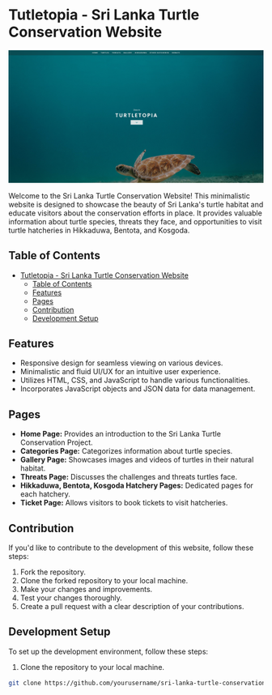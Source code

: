 # Tutletopia - Sri Lanka Turtle Conservation Website

![Website Screenshot](/thumbnails/thumb_trtle.png)

Welcome to the Sri Lanka Turtle Conservation Website! This minimalistic website is designed to showcase the beauty of Sri Lanka's turtle habitat and educate visitors about the conservation efforts in place. It provides valuable information about turtle species, threats they face, and opportunities to visit turtle hatcheries in Hikkaduwa, Bentota, and Kosgoda.

## Table of Contents

- [Tutletopia - Sri Lanka Turtle Conservation Website](#tutletopia---sri-lanka-turtle-conservation-website)
  - [Table of Contents](#table-of-contents)
  - [Features](#features)
  - [Pages](#pages)
  - [Contribution](#contribution)
  - [Development Setup](#development-setup)

## Features

- Responsive design for seamless viewing on various devices.
- Minimalistic and fluid UI/UX for an intuitive user experience.
- Utilizes HTML, CSS, and JavaScript to handle various functionalities.
- Incorporates JavaScript objects and JSON data for data management.

## Pages

- **Home Page:** Provides an introduction to the Sri Lanka Turtle Conservation Project.
- **Categories Page:** Categorizes information about turtle species.
- **Gallery Page:** Showcases images and videos of turtles in their natural habitat.
- **Threats Page:** Discusses the challenges and threats turtles face.
- **Hikkaduwa, Bentota, Kosgoda Hatchery Pages:** Dedicated pages for each hatchery.
- **Ticket Page:** Allows visitors to book tickets to visit hatcheries.

## Contribution

If you'd like to contribute to the development of this website, follow these steps:

1. Fork the repository.
2. Clone the forked repository to your local machine.
3. Make your changes and improvements.
4. Test your changes thoroughly.
5. Create a pull request with a clear description of your contributions.

## Development Setup

To set up the development environment, follow these steps:

1. Clone the repository to your local machine.

```bash
git clone https://github.com/yourusername/sri-lanka-turtle-conservation.git
